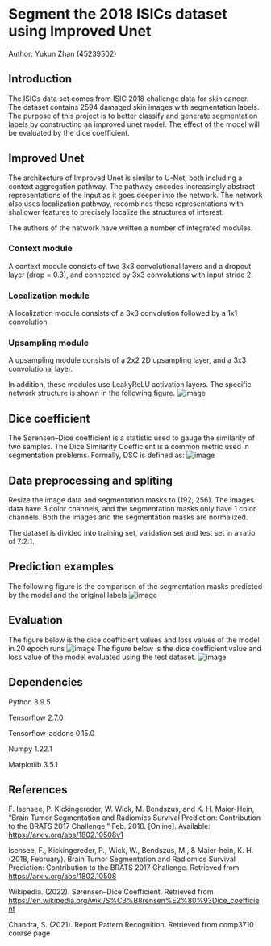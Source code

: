 Segment the 2018 ISICs dataset using Improved Unet 
======
Author: Yukun Zhan (45239502)

## Introduction
The ISICs data set comes from ISIC 2018 challenge data for skin cancer. The dataset contains 2594 damaged skin images with segmentation labels. The purpose of this project is to better classify and generate segmentation labels by constructing an improved unet model. The effect of the model will be evaluated by the dice coefficient.
## Improved Unet
The architecture of Improved Unet is similar to U-Net, both including a context aggregation pathway. The pathway encodes increasingly abstract representations of the input as it goes deeper into the network. The network also uses localization pathway, recombines these representations with shallower features to precisely localize the structures of interest. 

The authors of the network have written a number of integrated modules. 
### Context module
A context module consists of two 3x3 convolutional layers and a dropout layer (drop = 0.3), and connected by 3x3 convolutions with input stride 2. 
### Localization module
A localization module consists of a 3x3 convolution followed by a 1x1 convolution. 
### Upsampling module
A upsampling module consists of a 2x2 2D upsampling layer, and a 3x3 convolutional layer.

In addition, these modules use LeakyReLU activation layers. The specific network structure is shown in the following figure. 
![image](https://user-images.githubusercontent.com/79847033/150805413-e25a23de-05b6-453c-88ad-45777902b9d0.png)

## Dice coefficient
The Sørensen–Dice coefficient is a statistic used to gauge the similarity of two samples. The Dice Similarity Coefficient is a common metric used in segmentation problems. Formally, DSC is defined as: 
![image](https://user-images.githubusercontent.com/79847033/150813879-ed22e3f2-6719-41f2-baf7-cfcf80fb0dd6.png)
## Data preprocessing and spliting
Resize the image data and segmentation masks to (192, 256). The images data have 3 color channels, and the segmentation masks only have 1 color channels. Both the images and the segmentation masks are normalized. 

The dataset is divided into training set, validation set and test set in a ratio of 7:2:1.
## Prediction examples
The following figure is the comparison of the segmentation masks predicted by the model and the original labels
![image](https://user-images.githubusercontent.com/79847033/150814056-a30dba61-c078-43fa-bd07-06613a87eae9.png)

## Evaluation
The figure below is the dice coefficient values and loss values of the model in 20 epoch runs
![image](https://user-images.githubusercontent.com/79847033/150814174-589bb12a-e2c0-4671-aba5-b08048046212.png)
The figure below is the dice coefficient value and loss value of the model evaluated using the test dataset.
![image](https://user-images.githubusercontent.com/79847033/150814340-32525c02-3c40-454f-8ce7-55defaadea90.png)

## Dependencies
Python 3.9.5

Tensorflow 2.7.0

Tensorflow-addons 0.15.0

Numpy 1.22.1

Matplotlib 3.5.1
## References
F. Isensee, P. Kickingereder, W. Wick, M. Bendszus, and K. H. Maier-Hein, “Brain Tumor Segmentation and Radiomics Survival Prediction: Contribution to the BRATS 2017 Challenge,” Feb. 2018. [Online]. Available: https://arxiv.org/abs/1802.10508v1

Isensee, F., Kickingereder, P., Wick, W., Bendszus, M., & Maier-hein, K. H. (2018, February). Brain Tumor Segmentation and Radiomics Survival Prediction: Contribution to the BRATS 2017 Challenge. Retrieved from https://arxiv.org/abs/1802.10508

Wikipedia. (2022). Sørensen–Dice Coefficient. Retrieved from https://en.wikipedia.org/wiki/S%C3%B8rensen%E2%80%93Dice_coefficient

Chandra, S. (2021). Report Pattern Recognition. Retrieved from comp3710 course page
